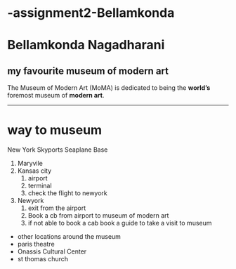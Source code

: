 # -assignment2-Bellamkonda
# Bellamkonda Nagadharani
##  my favourite museum of modern art
The Museum of Modern Art (MoMA) is dedicated to being the **world’s** foremost museum of **modern art**.
***
# way to museum
New York Skyports Seaplane Base 
1. Maryvile
2. Kansas city
   1. airport
   2. terminal 
   3. check the flight to newyork
3. Newyork
   1. exit from the airport
   2. Book a cb from airport to museum of modern art
   3. if not able to book a cab book a guide to take a visit to museum
- other locations around the museum
- paris theatre
- Onassis Cultural Center
- st thomas church